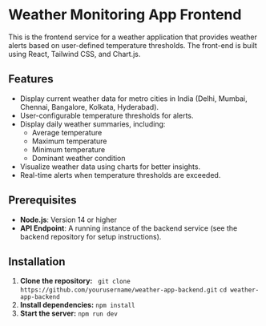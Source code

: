 # Weather Monitoring App Frontend

This is the frontend service for a weather application that provides weather alerts based on user-defined temperature thresholds. The front-end is built using React, Tailwind CSS, and Chart.js.

## Features

- Display current weather data for metro cities in India (Delhi, Mumbai, Chennai, Bangalore, Kolkata, Hyderabad).
- User-configurable temperature thresholds for alerts.
- Display daily weather summaries, including:
  - Average temperature
  - Maximum temperature
  - Minimum temperature
  - Dominant weather condition
- Visualize weather data using charts for better insights.
- Real-time alerts when temperature thresholds are exceeded.

## Prerequisites

- **Node.js**: Version 14 or higher
- **API Endpoint**: A running instance of the backend service (see the backend repository for setup instructions).

## Installation

1. **Clone the repository:**
  ``` git clone https://github.com/yourusername/weather-app-backend.git```
   ```cd weather-app-backend```
2.  **Install dependencies:**
     ```npm install```
3. **Start the server:**
   ```npm run dev```
